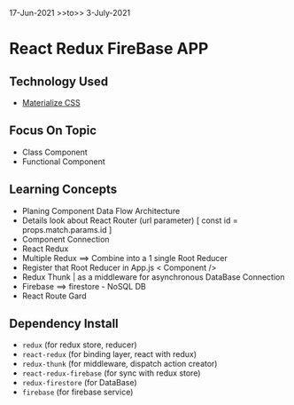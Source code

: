 17-Jun-2021 >>to>> 3-July-2021
# React Redux FireBase APP 

## Technology Used 
* [Materialize CSS](https://materializecss.com)

## Focus On Topic
* Class Component
* Functional Component

## Learning Concepts
* Planing Component Data Flow Architecture
* Details look about React Router (url parameter) [ const id = props.match.params.id ]
* Component Connection 
* React Redux
* Multiple Redux ==> Combine into a 1 single Root Reducer
* Register that Root Reducer in App.js < Component /> 
* Redux Thunk | as a middleware for asynchronous DataBase Connection
* Firebase ==> firestore - NoSQL DB
* React Route Gard

## Dependency Install 
* `redux` (for redux store, reducer)
* `react-redux` (for binding layer, react with redux)
* `redux-thunk` (for middleware, dispatch action creator)
* `react-redux-firebase` (for sync with redux store)
* `redux-firestore` (for DataBase)
* `firebase` (for firebase service)